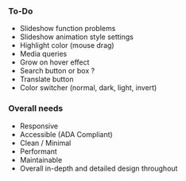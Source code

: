 ### To-Do
- Slideshow function problems
- Slideshow animation style settings
- Highlight color (mouse drag)
- Media queries
- Grow on hover effect
- Search button or box ?
- Translate button
- Color switcher (normal, dark, light, invert)

### Overall needs
- Responsive
- Accessible (ADA Compliant)
- Clean / Minimal
- Performant
- Maintainable
- Overall in-depth and detailed design throughout


